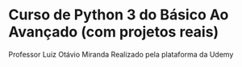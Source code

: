 # Curso de Python 3 do Básico Ao Avançado (com projetos reais)
Professor Luiz Otávio Miranda
Realizado pela plataforma da Udemy
